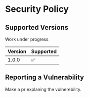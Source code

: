 # Security Policy

## Supported Versions

Work under progress

| Version | Supported          |
| ------- | ------------------ |
| 1.0.0  | :white_check_mark: |


## Reporting a Vulnerability

Make a pr explaning the vulnerebility.
